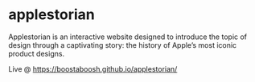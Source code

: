 # applestorian
Applestorian is an interactive website designed to introduce the topic of design through a captivating story: the history of Apple’s most iconic product designs. 

Live @ https://boostaboosh.github.io/applestorian/
